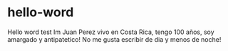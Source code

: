 # hello-word
Hello word test
Im Juan Perez vivo en Costa Rica, tengo 100 años, soy amargado y antipatetico!
No me gusta escribir de dia y menos de noche!
